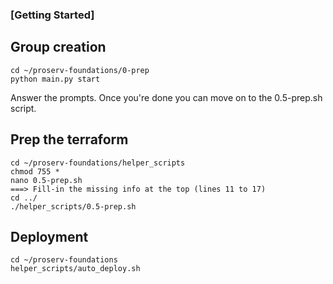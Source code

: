### [Getting Started]

## Group creation

```
cd ~/proserv-foundations/0-prep
python main.py start
```

Answer the prompts.
Once you're done you can move on to the 0.5-prep.sh script.

## Prep the terraform

```
cd ~/proserv-foundations/helper_scripts
chmod 755 *
nano 0.5-prep.sh
===> Fill-in the missing info at the top (lines 11 to 17)
cd ../
./helper_scripts/0.5-prep.sh
```

## Deployment

```
cd ~/proserv-foundations
helper_scripts/auto_deploy.sh
```
